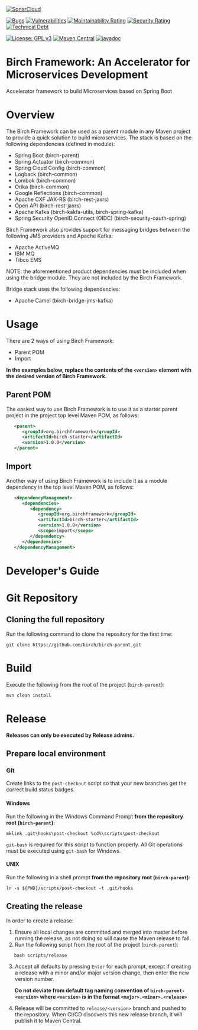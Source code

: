 [![SonarCloud](https://sonarcloud.io/images/project_badges/sonarcloud-black.svg)](https://sonarcloud.io/dashboard?id=org.birchframework%3Abirch-parent)

[![Bugs](https://sonarcloud.io/api/project_badges/measure?project=org.birchframework%3Abirch-parent&metric=bugs)](https://sonarcloud.io/dashboard?id=org.birchframework%3Abirch-parent)
[![Vulnerabilities](https://sonarcloud.io/api/project_badges/measure?project=org.birchframework%3Abirch-parent&metric=vulnerabilities)](https://sonarcloud.io/dashboard?id=org.birchframework%3Abirch-parent)
[![Maintainability Rating](https://sonarcloud.io/api/project_badges/measure?project=org.birchframework%3Abirch-parent&metric=sqale_rating)](https://sonarcloud.io/dashboard?id=org.birchframework%3Abirch-parent)
[![Security Rating](https://sonarcloud.io/api/project_badges/measure?project=org.birchframework%3Abirch-parent&metric=security_rating)](https://sonarcloud.io/dashboard?id=org.birchframework%3Abirch-parent)
[![Technical Debt](https://sonarcloud.io/api/project_badges/measure?project=org.birchframework%3Abirch-parent&metric=sqale_index)](https://sonarcloud.io/dashboard?id=org.birchframework%3Abirch-parent)

[![License: GPL v3](https://img.shields.io/badge/License-GPLv3-blue.svg)](https://www.gnu.org/licenses/gpl-3.0)
[![Maven Central](https://img.shields.io/maven-central/v/org.birchframework/birch-parent.svg?label=Maven%20Central)](https://search.maven.org/search?q=g:%22org.birchframework%22)
[![javadoc](https://javadoc.io/badge2/org.birchframework/birch-parent/javadoc.svg)](https://javadoc.io/doc/org.birchframework)
# Birch Framework: An Accelerator for Microservices Development
Accelerator framework to build Microservices based on Spring Boot

# Overview
The Birch Framework can be used as a parent module in any Maven project to provide a quick solution to build microservices.  The stack is based on the
following dependencies (defined in module):
* Spring Boot (birch-parent)
* Spring Actuator (birch-common)
* Spring Cloud Config (birch-common)
* Logback (birch-common)
* Lombok (birch-common)
* Orika (birch-common)
* Google Reflections (birch-common)
* Apache CXF JAX-RS (birch-rest-jaxrs)
* Open API (birch-rest-jaxrs)
* Apache Kafka (birch-kakfa-utils, birch-spring-kafka)
* Spring Security OpenID Connect (OIDC) (birch-security-oauth-spring)

Birch Framework also provides support for messaging bridges between the following JMS providers and Apache Kafka:

* Apache ActiveMQ
* IBM MQ
* Tibco EMS

NOTE: the aforementioned product dependencies must be included when using the bridge module.  They are not included by the Birch Framework.

Bridge stack uses the following dependencies:
* Apache Camel (birch-bridge-jms-kafka)

# Usage
There are 2 ways of using Birch Framework:
* Parent POM
* Import

**In the examples below, replace the contents of the `<version>` element with the desired version of Birch Framework.**
## Parent POM
The easiest way to use Birch Framework is to use it as a starter parent project in the project top level Maven POM, as follows:
```xml
   <parent>
      <groupId>org.birchframework</groupId>
      <artifactId>birch-starter</artifactId>
      <version>1.0.0</version>
   </parent>
```
## Import
Another way of using Birch Framework is to include it as a module dependency in the top level Maven POM, as follows:
```xml
   <dependencyManagement>
      <dependencies>
         <dependency>
            <groupId>org.birchframework</groupId>
            <artifactId>birch-starter</artifactId>
            <version>1.0.0</version>
            <scope>import</scope>
         </dependency>
      </dependencies>
   </dependencyManagement>
```
# Developer's Guide

# Git Repository
## Cloning the full repository
Run the following command to clone the repository for the first time:

    git clone https://github.com/birch/birch-parent.git

# Build
Execute the following from the root of the project (`birch-parent`):

    mvn clean install

# Release

**Releases can only be executed by Release admins.**

## Prepare local environment
### Git

Create links to the `post-checkout` script so that your new branches get the correct build status badges.
#### Windows
Run the following in the Windows Command Prompt **from the repository root (`birch-parent`)**:

    mklink .git\hooks\post-checkout %cd%\scripts\post-checkout

`git-bash` is required for this script to function properly.  All Git operations must be executed using `git-bash` for Windows.
#### UNIX
Run the following in a shell prompt **from the repository root (`birch-parent`)**:

    ln -s ${PWD}/scripts/post-checkout -t .git/hooks

## Creating the release
In order to create a release:
1. Ensure all local changes are committed and merged into master before running the release, as not doing so will cause the Maven release to fail.
2. Run the following script from the root of the project (`birch-parent`):
```
   bash scripts/release
```
3. Accept all defaults by pressing `Enter` for each prompt, except if creating a release with a minor and/or major version change, then enter the new version number.

   **Do not deviate from default tag naming convention of `birch-parent-<version>` where `<version>` is in the format `<major>.<minor>.<release>`**

4. Release will be committed to `release/<version>` branch and pushed to the repository.  When CI/CD discovers this new release branch, it will publish it to Maven Central.
